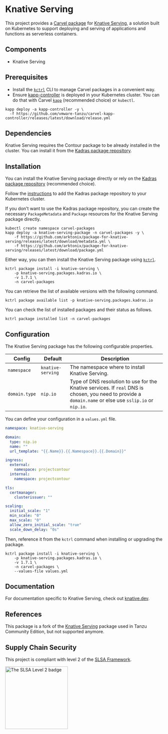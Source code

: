 # Knative Serving

This project provides a [Carvel package](https://carvel.dev/kapp-controller/docs/latest/packaging) for [Knative Serving](https://knative.dev/docs/serving), a solution built on Kubernetes to support deploying and serving of applications and functions as serverless containers.

## Components

* Knative Serving

## Prerequisites

* Install the [`kctrl`](https://carvel.dev/kapp-controller/docs/latest/install/#installing-kapp-controller-cli-kctrl) CLI to manage Carvel packages in a convenient way.
* Ensure [kapp-controller](https://carvel.dev/kapp-controller) is deployed in your Kubernetes cluster. You can do that with Carvel
[`kapp`](https://carvel.dev/kapp/docs/latest/install) (recommended choice) or `kubectl`.

```shell
kapp deploy -a kapp-controller -y \
  -f https://github.com/vmware-tanzu/carvel-kapp-controller/releases/latest/download/release.yml
```

## Dependencies

Knative Serving requires the Contour package to be already installed in the cluster. You can install it
from the [Kadras package repository](https://github.com/arktonix/carvel-packages).

## Installation

You can install the Knative Serving package directly or rely on the [Kadras package repository](https://github.com/arktonix/carvel-packages)
(recommended choice).

Follow the [instructions](https://github.com/arktonix/carvel-packages) to add the Kadras package repository to your Kubernetes cluster.

If you don't want to use the Kadras package repository, you can create the necessary `PackageMetadata` and
`Package` resources for the Knative Serving package directly.

```shell
kubectl create namespace carvel-packages
kapp deploy -a knative-serving-package -n carvel-packages -y \
    -f https://github.com/arktonix/package-for-knative-serving/releases/latest/download/metadata.yml \
    -f https://github.com/arktonix/package-for-knative-serving/releases/latest/download/package.yml
```

Either way, you can then install the Knative Serving package using [`kctrl`](https://carvel.dev/kapp-controller/docs/latest/install/#installing-kapp-controller-cli-kctrl).

```shell
kctrl package install -i knative-serving \
    -p knative-serving.packages.kadras.io \
    -v 1.7.1 \
    -n carvel-packages
```

You can retrieve the list of available versions with the following command.

```shell
kctrl package available list -p knative-serving.packages.kadras.io
```

You can check the list of installed packages and their status as follows.

```shell
kctrl package installed list -n carvel-packages
```

## Configuration

The Knative Serving package has the following configurable properties.

| Config | Default | Description |
|-------|-------------------|-------------|
| `namespace` | `knative-serving` | The namespace where to install Knative Serving. |
| `domain.type` | `nip.io` | Type of DNS resolution to use for the Knative services. If `real` DNS is chosen, you need to provide a `domain.name` or else use `sslip.io` or `nip.io`. |

You can define your configuration in a `values.yml` file.

```yaml
namespace: knative-serving

domain:
  type: nip.io
  name: ""
  url_template: "{{.Name}}.{{.Namespace}}.{{.Domain}}"

ingress:
  external:
    namespace: projectcontour
  internal:
    namespace: projectcontour

tls:
  certmanager:
    clusterissuer: ""

scaling:
  initial_scale: "1"
  min_scale: "0"
  max_scale: "0"
  allow_zero_initial_scale: "true"
  scale_down_delay: "0s"
```

Then, reference it from the `kctrl` command when installing or upgrading the package.

```shell
kctrl package install -i knative-serving \
    -p knative-serving.packages.kadras.io \
    -v 1.7.1 \
    -n carvel-packages \
    --values-file values.yml
```

## Documentation

For documentation specific to Knative Serving, check out [knative.dev](https://knative.dev).

## References

This package is a fork of the [Knative Serving](https://github.com/vmware-tanzu/community-edition/tree/main/addons/packages/knative-serving) package used in Tanzu Community Edition, but not supported anymore.

## Supply Chain Security

This project is compliant with level 2 of the [SLSA Framework](https://slsa.dev).

<img src="https://slsa.dev/images/SLSA-Badge-full-level2.svg" alt="The SLSA Level 2 badge" width=200>

